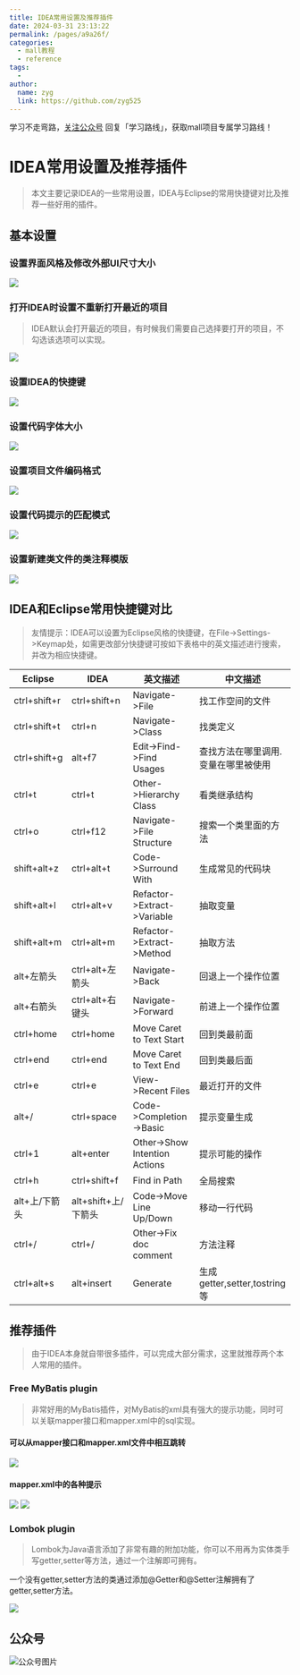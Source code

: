 ```yaml
---
title: IDEA常用设置及推荐插件
date: 2024-03-31 23:13:22
permalink: /pages/a9a26f/
categories:
  - mall教程
  - reference
tags:
  - 
author: 
  name: zyg
  link: https://github.com/zyg525
---
```

学习不走弯路，[关注公众号](#公众号) 回复「学习路线」，获取mall项目专属学习路线！

# IDEA常用设置及推荐插件

>本文主要记录IDEA的一些常用设置，IDEA与Eclipse的常用快捷键对比及推荐一些好用的插件。

## 基本设置

### 设置界面风格及修改外部UI尺寸大小

![](/img/mall/idea_screen_1.png)

### 打开IDEA时设置不重新打开最近的项目
> IDEA默认会打开最近的项目，有时候我们需要自己选择要打开的项目，不勾选该选项可以实现。

![](/img/mall/idea_screen_2.png)

### 设置IDEA的快捷键

![](/img/mall/idea_screen_3.png)

### 设置代码字体大小

![](/img/mall/idea_screen_4.png)

### 设置项目文件编码格式

![](/img/mall/idea_screen_5.png)

### 设置代码提示的匹配模式

![](/img/mall/idea_screen_6.png)

### 设置新建类文件的类注释模版

![](/img/mall/idea_screen_7.png)

## IDEA和Eclipse常用快捷键对比

> 友情提示：IDEA可以设置为Eclipse风格的快捷键，在File->Settings->Keymap处，如需更改部分快捷键可按如下表格中的英文描述进行搜索，并改为相应快捷键。

| Eclipse       | IDEA                | 英文描述                      | 中文描述                            |
| ------------- | ------------------- | ----------------------------- | ----------------------------------- |
| ctrl+shift+r  | ctrl+shift+n        | Navigate->File                | 找工作空间的文件                    |
| ctrl+shift+t  | ctrl+n              | Navigate->Class               | 找类定义                            |
| ctrl+shift+g  | alt+f7              | Edit->Find->Find Usages       | 查找方法在哪里调用.变量在哪里被使用 |
| ctrl+t        | ctrl+t              | Other->Hierarchy Class        | 看类继承结构                        |
| ctrl+o        | ctrl+f12            | Navigate->File Structure      | 搜索一个类里面的方法                |
| shift+alt+z   | ctrl+alt+t          | Code->Surround With           | 生成常见的代码块                    |
| shift+alt+l   | ctrl+alt+v          | Refactor->Extract->Variable   | 抽取变量                            |
| shift+alt+m   | ctrl+alt+m          | Refactor->Extract->Method     | 抽取方法                            |
| alt+左箭头    | ctrl+alt+左箭头     | Navigate->Back                | 回退上一个操作位置                  |
| alt+右箭头    | ctrl+alt+右键头     | Navigate->Forward             | 前进上一个操作位置                  |
| ctrl+home     | ctrl+home           | Move Caret to Text Start      | 回到类最前面                        |
| ctrl+end      | ctrl+end            | Move Caret to Text End        | 回到类最后面                        |
| ctrl+e        | ctrl+e              | View->Recent Files            | 最近打开的文件                      |
| alt+/         | ctrl+space          | Code->Completion->Basic       | 提示变量生成                        |
| ctrl+1        | alt+enter           | Other->Show Intention Actions | 提示可能的操作                      |
| ctrl+h        | ctrl+shift+f        | Find in Path                  | 全局搜索                            |
| alt+上/下箭头 | alt+shift+上/下箭头 | Code->Move Line Up/Down       | 移动一行代码                        |
| ctrl+/        | ctrl+/              | Other->Fix doc comment        | 方法注释                            |
| ctrl+alt+s    | alt+insert          | Generate                      | 生成getter,setter,tostring等        |

## 推荐插件
> 由于IDEA本身就自带很多插件，可以完成大部分需求，这里就推荐两个本人常用的插件。

### Free MyBatis plugin

> 非常好用的MyBatis插件，对MyBatis的xml具有强大的提示功能，同时可以关联mapper接口和mapper.xml中的sql实现。

#### 可以从mapper接口和mapper.xml文件中相互跳转

![](/img/mall/idea_screen_8.png)

#### mapper.xml中的各种提示

![](/img/mall/idea_screen_9.png)
![](/img/mall/idea_screen_10.png)

### Lombok plugin

> Lombok为Java语言添加了非常有趣的附加功能，你可以不用再为实体类手写getter,setter等方法，通过一个注解即可拥有。

一个没有getter,setter方法的类通过添加@Getter和@Setter注解拥有了getter,setter方法。

![](/img/mall/idea_screen_11.png)

## 公众号

![公众号图片](http://macro-oss.oss-cn-shenzhen.aliyuncs.com/mall/banner/qrcode_for_macrozheng_258.jpg)
